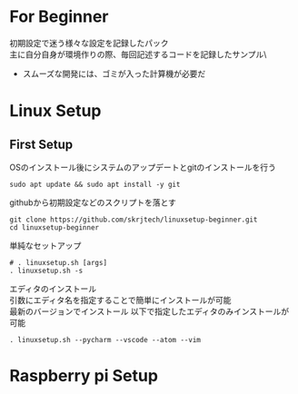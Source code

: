 # For Beginner
初期設定で迷う様々な設定を記録したパック\
主に自分自身が環境作りの際、毎回記述するコードを記録したサンプル\
* スムーズな開発には、ゴミが入った計算機が必要だ
# Linux Setup
## First Setup
OSのインストール後にシステムのアップデートとgitのインストールを行う
```
sudo apt update && sudo apt install -y git 
```
githubから初期設定などのスクリプトを落とす
```
git clone https://github.com/skrjtech/linuxsetup-beginner.git
cd linuxsetup-beginner
```
単純なセットアップ
```
# . linuxsetup.sh [args]
. linuxsetup.sh -s 
```
エディタのインストール \
引数にエディタ名を指定することで簡単にインストールが可能 \
最新のバージョンでインストール
以下で指定したエディタのみインストールが可能
```
. linuxsetup.sh --pycharm --vscode --atom --vim 
```
# Raspberry pi Setup

